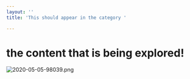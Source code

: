 ```yaml
---
layout: ''
title: 'This should appear in the category '

---
```

# the content that is being explored!
![2020-05-05-98039.png](https://anandvip.github.io/vartrav_randomly/assets/2020-05-05-98039.png)
